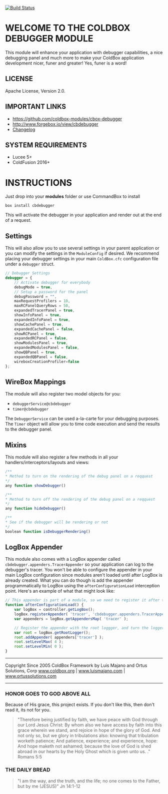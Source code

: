 [![Build Status](https://travis-ci.org/coldbox-modules/cbox-debugger.svg?branch=master)](https://travis-ci.org/coldbox-modules/cbox-debugger)

# WELCOME TO THE COLDBOX DEBUGGER MODULE

This module will enhance your application with debugger capabilities, a nice debugging panel and much more to make your ColdBox application development nicer, funer and greater! Yes, funer is a word!

## LICENSE

Apache License, Version 2.0.

## IMPORTANT LINKS

- https://github.com/coldbox-modules/cbox-debugger
- http://www.forgebox.io/view/cbdebugger
- [Changelog](changelog.md)

## SYSTEM REQUIREMENTS

- Lucee 5+
- ColdFusion 2016+

# INSTRUCTIONS

Just drop into your **modules** folder or use CommandBox to install

`box install cbdebugger`

This will activate the debugger in your application and render out at the end of a request.

## Settings

This will also allow you to use several settings in your parent application or you can modify the settings in the `ModuleConfig` if desired. We recommend placing your debugger settings in your main `ColdBox.cfc` configuration file under a `debugger` struct.

```js
// Debugger Settings
debugger = {
    // Activate debugger for everybody
    debugMode = true,
    // Setup a password for the panel
    debugPassword = "",
    maxRequestProfilers = 10,
    maxRCPanelQueryRows = 50,
    expandedTracerPanel = true,
    showInfoPanel = true,
    expandedInfoPanel = true,
    showCachePanel = true,
    expandedCachePanel = false,
    showRCPanel = true,
    expandedRCPanel = false,
    showModulesPanel = true,
    expandedModulesPanel = false,
    showQBPanel = true,
    expandedQBPanel = false,
    wireboxCreationProfiler=false
};
```

## WireBox Mappings

The module will also register two model objects for you:

* `debuggerService@cbdebugger`
* `timer@cbdebugger`

The `DebuggerService` can be used a-la-carte for your debugging purposes.
The `Timer` object will allow you to time code execution and send the results to the debugger panel.

## Mixins

This module will also register a few methods in all your handlers/interceptors/layouts and views:

```js
/**
* Method to turn on the rendering of the debug panel on a reqquest
*/
any function showDebugger()

/**
* Method to turn off the rendering of the debug panel on a reqquest
*/
any function hideDebugger()

/**
* See if the debugger will be rendering or not
*/
boolean function isDebuggerRendering()
```

## LogBox Appender

This module also comes with a LogBox appender called `cbdebugger.appenders.TracerAppender` so your application can log to the debugger's tracer.  You won't be able to configure the appender in your main LogBox configuration since modules aren't loaded until after LogBox is already created.  What you can do though is add the appender programmatically to LogBox using the `afterConfigurationLoad` interception point.  Here's an example of what that might look like:

```js
// This appender is part of a module, so we need to register it after the modules have been loaded.
function afterConfigurationLoad() {
    var logBox = controller.getLogBox();
    logBox.registerAppender( 'tracer', 'cbdebugger.appenders.TracerAppender' );
    var appenders = logBox.getAppendersMap( 'tracer' );

    // Register the appender with the root loggger, and turn the logger on.
    var root = logBox.getRootLogger();
    root.addAppender( appenders['tracer'] );
    root.setLevelMax( 4 );
    root.setLevelMin( 0 );
}
```

********************************************************************************
Copyright Since 2005 ColdBox Framework by Luis Majano and Ortus Solutions, Corp
www.coldbox.org | www.luismajano.com | www.ortussolutions.com
********************************************************************************

### HONOR GOES TO GOD ABOVE ALL

Because of His grace, this project exists. If you don't like this, then don't read it, its not for you.

>"Therefore being justified by faith, we have peace with God through our Lord Jesus Christ:
By whom also we have access by faith into this grace wherein we stand, and rejoice in hope of the glory of God.
And not only so, but we glory in tribulations also: knowing that tribulation worketh patience;
And patience, experience; and experience, hope:
And hope maketh not ashamed; because the love of God is shed abroad in our hearts by the
Holy Ghost which is given unto us. ." Romans 5:5

### THE DAILY BREAD

 > "I am the way, and the truth, and the life; no one comes to the Father, but by me (JESUS)" Jn 14:1-12
